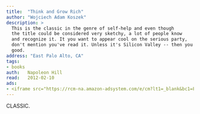 ```yaml
---
title:	"Think and Grow Rich"
author: "Wojciech Adam Koszek"
description: >
  This is the classic in the genre of self-help and even though
  the title could be considered very sketchy, a lot of people know
  and recognize it. It you want to appear cool on the serious party,
  don't mention you've read it. Unless it's Silicon Valley -- then you're
  good.
address: "East Palo Alto, CA"
tags:
- books
auth:	Napoleon Hill
read:	2012-02-10
ads:
- <iframe src="https://rcm-na.amazon-adsystem.com/e/cm?lt1=_blank&bc1=FFFFFF&IS2=1&npa=1&bg1=FFFFFF&fc1=000000&lc1=FF0000&t=wkoszek08-20&o=1&p=8&l=as4&m=amazon&f=ifr&ref=ss_til&asins=1420946358" style="width:120px;height:240px;" scrolling="no" marginwidth="0" marginheight="0" frameborder="0"></iframe>
---
```


CLASSIC.
